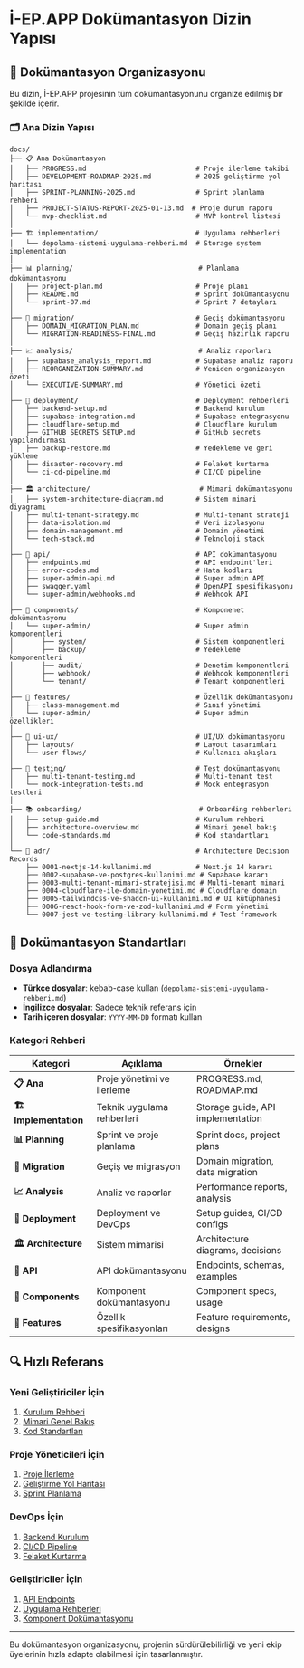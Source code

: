 # İ-EP.APP Dokümantasyon Dizin Yapısı

## 📁 Dokümantasyon Organizasyonu

Bu dizin, İ-EP.APP projesinin tüm dokümantasyonunu organize edilmiş bir şekilde içerir.

### 🗂️ Ana Dizin Yapısı

```
docs/
├── 📋 Ana Dokümantasyon
│   ├── PROGRESS.md                           # Proje ilerleme takibi
│   ├── DEVELOPMENT-ROADMAP-2025.md           # 2025 geliştirme yol haritası
│   ├── SPRINT-PLANNING-2025.md               # Sprint planlama rehberi
│   ├── PROJECT-STATUS-REPORT-2025-01-13.md  # Proje durum raporu
│   └── mvp-checklist.md                      # MVP kontrol listesi
│
├── 🏗️ implementation/                        # Uygulama rehberleri
│   └── depolama-sistemi-uygulama-rehberi.md  # Storage system implementation
│
├── 📊 planning/                               # Planlama dokümantasyonu
│   ├── project-plan.md                       # Proje planı
│   ├── README.md                             # Sprint dokümantasyonu
│   └── sprint-07.md                          # Sprint 7 detayları
│
├── 🔄 migration/                              # Geçiş dokümantasyonu
│   ├── DOMAIN_MIGRATION_PLAN.md              # Domain geçiş planı
│   └── MIGRATION-READINESS-FINAL.md          # Geçiş hazırlık raporu
│
├── 📈 analysis/                               # Analiz raporları
│   ├── supabase_analysis_report.md           # Supabase analiz raporu
│   ├── REORGANIZATION-SUMMARY.md             # Yeniden organizasyon özeti
│   └── EXECUTIVE-SUMMARY.md                  # Yönetici özeti
│
├── 🚀 deployment/                             # Deployment rehberleri
│   ├── backend-setup.md                      # Backend kurulum
│   ├── supabase-integration.md               # Supabase entegrasyonu
│   ├── cloudflare-setup.md                   # Cloudflare kurulum
│   ├── GITHUB_SECRETS_SETUP.md               # GitHub secrets yapılandırması
│   ├── backup-restore.md                     # Yedekleme ve geri yükleme
│   ├── disaster-recovery.md                  # Felaket kurtarma
│   └── ci-cd-pipeline.md                     # CI/CD pipeline
│
├── 🏛️ architecture/                           # Mimari dokümantasyonu
│   ├── system-architecture-diagram.md        # Sistem mimari diyagramı
│   ├── multi-tenant-strategy.md              # Multi-tenant strateji
│   ├── data-isolation.md                     # Veri izolasyonu
│   ├── domain-management.md                  # Domain yönetimi
│   └── tech-stack.md                         # Teknoloji stack
│
├── 🔌 api/                                    # API dokümantasyonu
│   ├── endpoints.md                          # API endpoint'leri
│   ├── error-codes.md                        # Hata kodları
│   ├── super-admin-api.md                    # Super admin API
│   ├── swagger.yaml                          # OpenAPI spesifikasyonu
│   └── super-admin/webhooks.md               # Webhook API
│
├── 🧩 components/                             # Komponenet dokümantasyonu
│   └── super-admin/                          # Super admin komponentleri
│       ├── system/                           # Sistem komponentleri
│       ├── backup/                           # Yedekleme komponentleri
│       ├── audit/                            # Denetim komponentleri
│       ├── webhook/                          # Webhook komponentleri
│       └── tenant/                           # Tenant komponentleri
│
├── 🏫 features/                               # Özellik dokümantasyonu
│   ├── class-management.md                   # Sınıf yönetimi
│   └── super-admin/                          # Super admin özellikleri
│
├── 🎨 ui-ux/                                  # UI/UX dokümantasyonu
│   ├── layouts/                              # Layout tasarımları
│   └── user-flows/                           # Kullanıcı akışları
│
├── 🧪 testing/                                # Test dokümantasyonu
│   ├── multi-tenant-testing.md               # Multi-tenant test
│   └── mock-integration-tests.md             # Mock entegrasyon testleri
│
├── 📚 onboarding/                             # Onboarding rehberleri
│   ├── setup-guide.md                        # Kurulum rehberi
│   ├── architecture-overview.md              # Mimari genel bakış
│   └── code-standards.md                     # Kod standartları
│
└── 📏 adr/                                    # Architecture Decision Records
    ├── 0001-nextjs-14-kullanimi.md           # Next.js 14 kararı
    ├── 0002-supabase-ve-postgres-kullanimi.md # Supabase kararı
    ├── 0003-multi-tenant-mimari-stratejisi.md # Multi-tenant mimari
    ├── 0004-cloudflare-ile-domain-yonetimi.md # Cloudflare domain
    ├── 0005-tailwindcss-ve-shadcn-ui-kullanimi.md # UI kütüphanesi
    ├── 0006-react-hook-form-ve-zod-kullanimi.md # Form yönetimi
    └── 0007-jest-ve-testing-library-kullanimi.md # Test framework
```

## 🎯 Dokümantasyon Standartları

### Dosya Adlandırma
- **Türkçe dosyalar**: kebab-case kullan (`depolama-sistemi-uygulama-rehberi.md`)
- **İngilizce dosyalar**: Sadece teknik referans için
- **Tarih içeren dosyalar**: `YYYY-MM-DD` formatı kullan

### Kategori Rehberi

| Kategori | Açıklama | Örnekler |
|----------|----------|----------|
| **📋 Ana** | Proje yönetimi ve ilerleme | PROGRESS.md, ROADMAP.md |
| **🏗️ Implementation** | Teknik uygulama rehberleri | Storage guide, API implementation |
| **📊 Planning** | Sprint ve proje planlama | Sprint docs, project plans |
| **🔄 Migration** | Geçiş ve migrasyon | Domain migration, data migration |
| **📈 Analysis** | Analiz ve raporlar | Performance reports, analysis |
| **🚀 Deployment** | Deployment ve DevOps | Setup guides, CI/CD configs |
| **🏛️ Architecture** | Sistem mimarisi | Architecture diagrams, decisions |
| **🔌 API** | API dokümantasyonu | Endpoints, schemas, examples |
| **🧩 Components** | Komponent dokümantasyonu | Component specs, usage |
| **🏫 Features** | Özellik spesifikasyonları | Feature requirements, designs |

## 🔍 Hızlı Referans

### Yeni Geliştiriciler İçin
1. [Kurulum Rehberi](onboarding/setup-guide.md)
2. [Mimari Genel Bakış](onboarding/architecture-overview.md)
3. [Kod Standartları](onboarding/code-standards.md)

### Proje Yöneticileri İçin
1. [Proje İlerleme](PROGRESS.md)
2. [Geliştirme Yol Haritası](DEVELOPMENT-ROADMAP-2025.md)
3. [Sprint Planlama](SPRINT-PLANNING-2025.md)

### DevOps İçin
1. [Backend Kurulum](deployment/backend-setup.md)
2. [CI/CD Pipeline](deployment/ci-cd-pipeline.md)
3. [Felaket Kurtarma](deployment/disaster-recovery.md)

### Geliştiriciler İçin
1. [API Endpoints](api/endpoints.md)
2. [Uygulama Rehberleri](implementation/)
3. [Komponent Dokümantasyonu](components/)

---

Bu dokümantasyon organizasyonu, projenin sürdürülebilirliği ve yeni ekip üyelerinin hızla adapte olabilmesi için tasarlanmıştır.